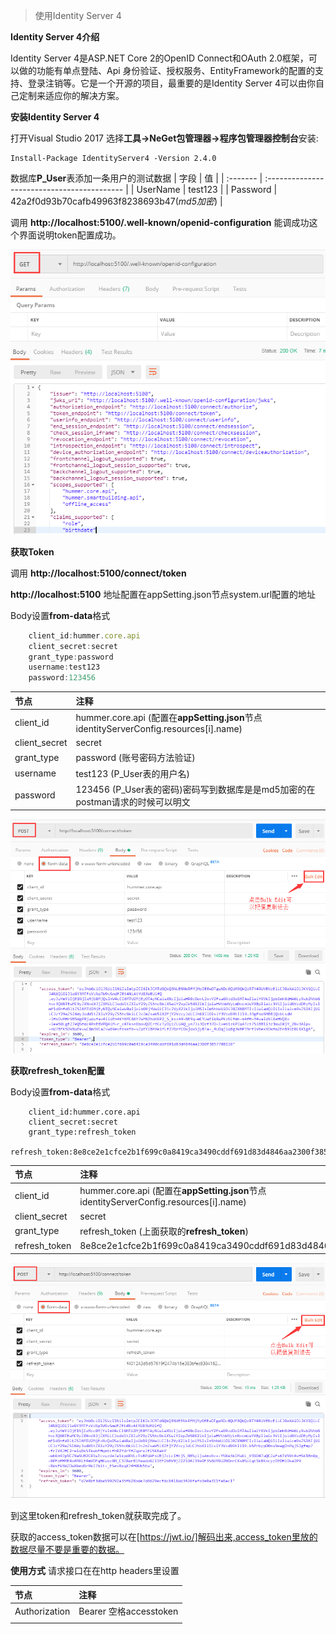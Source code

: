>使用Identity Server 4 

**Identity Server 4介绍**

Identity Server 4是ASP.NET Core 2的OpenID Connect和OAuth 2.0框架，可以做的功能有单点登陆、Api 身份验证、授权服务、EntityFramework的配置的支持、登录注销等。它是一个开源的项目，最重要的是Identity Server 4可以由你自己定制来适应你的解决方案。

**安装Identity Server 4**

打开Visual Studio 2017 选择**工具->NeGet包管理器->程序包管理器控制台**安装:

```
Install-Package IdentityServer4 -Version 2.4.0
```
数据库**P_User**表添加一条用户的测试数据 
| 字段     | 值                                          |
| :------- | :------------------------------------------ |
| UserName | test123                                     |
| Password | 42a2f0d93b70cafb49963f8238693b47(*md5加密*) |

调用 **http://localhost:5100/.well-known/openid-configuration** 能调成功这个界面说明token配置成功。

![GitHub](..\accets\well-known.png)

**获取Token**

调用 **http://localhost:5100/connect/token** 

**http://localhost:5100** 地址配置在appSetting.json节点system.url配置的地址

Body设置**from-data**格式

```javascript
    client_id:hummer.core.api
    client_secret:secret
    grant_type:password
    username:test123
    password:123456
```

| 节点          | 注释                                                                                  |
| :------------ | :------------------------------------------------------------------------------------ |
| client_id     | hummer.core.api (配置在**appSetting.json**节点identityServerConfig.resources[i].name) |
| client_secret | secret                                                                                |
| grant_type    | password (账号密码方法验证)                                                           |
| username      | test123 (P_User表的用户名)                                                            |
| password      | 123456 (P_User表的密码)密码写到数据库是是md5加密的在postman请求的时候可以明文         |

![GitHub](..\accets\gettoken.png)


**获取refresh_token配置**

Body设置**from-data**格式

```javascrpit
    client_id:hummer.core.api
    client_secret:secret
    grant_type:refresh_token
    refresh_token:8e8ce2e1cfce2b1f699c0a8419ca3490cddf691d83d4846aa2300f3857708116
```

| 节点          | 注释                                                                                  |
| :------------ | :------------------------------------------------------------------------------------ |
| client_id     | hummer.core.api (配置在**appSetting.json**节点identityServerConfig.resources[i].name) |
| client_secret | secret                                                                                |
| grant_type    | refresh_token (上面获取的**refresh_token**)                                           |
| refresh_token | 8e8ce2e1cfce2b1f699c0a8419ca3490cddf691d83d4846aa2300f3857708116                      |

![GitHub](..\accets\refresh_token.png)

到这里token和refresh_token就获取完成了。

获取的access_token数据可以在[https://jwt.io/]解码出来,access_token里放的数据尽量不要是重要的数据。

**使用方式**
请求接口在在http headers里设置

| 节点          | 注释                   |
| :------------ | :--------------------- |
| Authorization | Bearer 空格accesstoken |
|               |